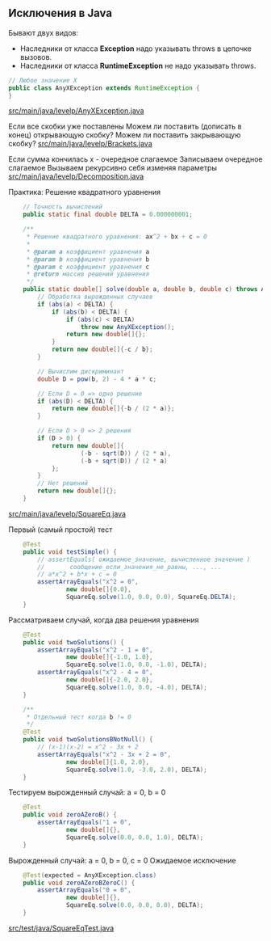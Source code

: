 <!-- doc.py -->

Исключения в Java
----------------
Бывают двух видов:
* Наследники от класса **Exception**
надо указывать throws в цепочке вызовов.
* Наследники от класса **RuntimeException**
не надо указывать throws.
``` java
// Любое значение X
public class AnyXException extends RuntimeException {
}
```

[src/main/java/levelp/AnyXException.java](src/main/java/levelp/AnyXException.java)

Если все скобки уже поставлены
Можем ли поставить (дописать в конец)
открывающую скобку?
Можем ли поставить закрывающую скобку?
[src/main/java/levelp/Brackets.java](src/main/java/levelp/Brackets.java)

Если сумма кончилась
x - очередное слагаемое
Записываем очередное слагаемое
Вызываем рекурсивно себя изменяя параметры
[src/main/java/levelp/Decomposition.java](src/main/java/levelp/Decomposition.java)

Практика: Решение квадратного уравнения
``` java
    // Точность вычислений
    public static final double DELTA = 0.000000001;

    /**
     * Решение квадратного уравнения: ax^2 + bx + c = 0
     *
     * @param a коэффициент уравнения a
     * @param b коэффициент уравнения b
     * @param c коэффициент уравнения c
     * @return массив решений уравнения
     */
    public static double[] solve(double a, double b, double c) throws AnyXException {
        // Обработка вырожденных случаев
        if (abs(a) < DELTA) {
            if (abs(b) < DELTA) {
                if (abs(c) < DELTA)
                    throw new AnyXException();
                return new double[]{};
            }
            return new double[]{-c / b};
        }

        // Вычислим дискриминант
        double D = pow(b, 2) - 4 * a * c;

        // Если D = 0 => одно решение
        if (abs(D) < DELTA) {
            return new double[]{-b / (2 * a)};
        }

        // Если D > 0 => 2 решения
        if (D > 0) {
            return new double[]{
                    (-b - sqrt(D)) / (2 * a),
                    (-b + sqrt(D)) / (2 * a)
            };
        }
        // Нет решений
        return new double[]{};
    }
```

[src/main/java/levelp/SquareEq.java](src/main/java/levelp/SquareEq.java)

Первый (самый простой) тест
``` java
    @Test
    public void testSimple() {
        // assertEquals( ожидаемое_значение, вычисленное значение )
        //       сообщение_если_значения_не_равны, ..., ...
        // a*x^2 + b*x + c = 0
        assertArrayEquals("x^2 = 0",
                new double[]{0.0},
                SquareEq.solve(1.0, 0.0, 0.0), SquareEq.DELTA);
    }
```

Рассматриваем случай, когда два решения уравнения
``` java
    @Test
    public void twoSolutions() {
        assertArrayEquals("x^2 - 1 = 0",
                new double[]{-1.0, 1.0},
                SquareEq.solve(1.0, 0.0, -1.0), DELTA);
        assertArrayEquals("x^2 - 4 = 0",
                new double[]{-2.0, 2.0},
                SquareEq.solve(1.0, 0.0, -4.0), DELTA);
    }

    /**
     * Отдельный тест когда b != 0
     */
    @Test
    public void twoSolutionsBNotNull() {
        // (x-1)(x-2) = x^2 - 3x + 2
        assertArrayEquals("x^2 - 3x + 2 = 0",
                new double[]{1.0, 2.0},
                SquareEq.solve(1.0, -3.0, 2.0), DELTA);
    }
```

Тестируем вырожденный случай: a = 0, b = 0
``` java
    @Test
    public void zeroAZeroB() {
        assertArrayEquals("1 = 0",
                new double[]{},
                SquareEq.solve(0.0, 0.0, 1.0), DELTA);
    }
```

Вырожденный случай: a = 0, b = 0, c = 0
Ожидаемое исключение
``` java
    @Test(expected = AnyXException.class)
    public void zeroAZeroBZeroC() {
        assertArrayEquals("0 = 0",
                new double[]{},
                SquareEq.solve(0.0, 0.0, 0.0), DELTA);
    }
```

[src/test/java/SquareEqTest.java](src/test/java/SquareEqTest.java)

